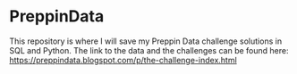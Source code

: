# PreppinData

This repository is where I will save my Preppin Data challenge solutions in SQL and Python. The link to the data and the challenges can be found here: https://preppindata.blogspot.com/p/the-challenge-index.html
